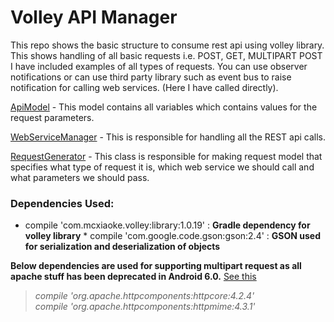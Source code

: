 # Volley API Manager

This repo shows the basic structure to consume rest api using volley library. This shows handling of all basic requests i.e. POST, GET, MULTIPART POST
I have included examples of all types of requests. You can use observer notifications or can use third party library such as event bus to raise notification for calling web services.
(Here I have called directly).

[ApiModel](https://github.com/DroidNinja/VolleyManager/blob/master/app/src/main/java/com/binarywalllabs/volleyapimanager/models/ApiModel.java) - This model contains all variables which contains values for the request parameters.

[WebServiceManager](https://github.com/DroidNinja/VolleyManager/blob/master/app/src/main/java/com/binarywalllabs/volleyapimanager/managers/volley/WebServiceManager.java) - This is responsible for handling all the REST api calls.

[RequestGenerator](https://github.com/DroidNinja/VolleyManager/blob/master/app/src/main/java/com/binarywalllabs/volleyapimanager/managers/volley/RequestGenerator.java) - This class is responsible for making request model that specifies what type of request it is, which web service we should call and what parameters we should pass.

### Dependencies Used:
   * compile 'com.mcxiaoke.volley:library:1.0.19' : **Gradle dependency for volley library**
    * compile 'com.google.code.gson:gson:2.4' : **GSON used for serialization and deserialization of objects**

   **Below dependencies are used for supporting multipart request as all apache stuff has been deprecated in Android 6.0.** [See this](http://developer.android.com/intl/zh-cn/about/versions/marshmallow/android-6.0-changes.html#behavior-apache-http-client)
> *compile 'org.apache.httpcomponents:httpcore:4.2.4'*   
> *compile 'org.apache.httpcomponents:httpmime:4.3.1'*
    
    

